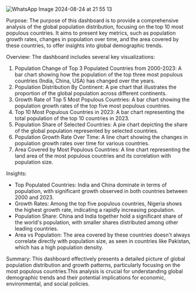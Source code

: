 ![WhatsApp Image 2024-08-24 at 21 55 13](https://github.com/user-attachments/assets/cee0fe50-c1f4-44f9-af16-f89f9af5313d)

Purpose: 
The purpose of this dashboard is to provide a comprehensive analysis of the global population distribution, focusing on the top 10 most populous countries. It aims to present key metrics, such as population growth rates, changes in population over time, and the area covered by these countries, to offer insights into global demographic trends.

Overview: 
The dashboard includes several key visualizations:

1. Population Change of Top 3 Populated Countries from 2000-2023: A bar chart showing how the population of the top three most populous countries (India, China, USA) has changed over the years.
2. Population Distribution By Continent: A pie chart that illustrates the proportion of the global population across different continents.
3. Growth Rate of Top 5 Most Populous Countries: A bar chart showing the population growth rates of the top five most populous countries.
4. Top 10 Most Populous Countries in 2023: A bar chart representing the total population of the top 10 countries in 2023.
5. Population Share of Selected Countries: A pie chart depicting the share of the global population represented by selected countries.
6. Population Growth Rate Over Time: A line chart showing the changes in population growth rates over time for various countries.
7. Area Covered by Most Populous Countries: A line chart representing the land area of the most populous countries and its correlation with population size.

Insights:

* Top Populated Countries: India and China dominate in terms of population, with significant growth observed in both countries between 2000 and 2023.
* Growth Rates: Among the top five populous countries, Nigeria shows the highest growth rate, indicating a rapidly increasing population.
* Population Share: China and India together hold a significant share of the world's population, with smaller shares distributed among other leading countries.
* Area vs Population: The area covered by these countries doesn't always correlate directly with population size, as seen in countries like Pakistan, which has a high population density.

Summary:
This dashboard effectively presents a detailed picture of global population distribution and growth patterns, particularly focusing on the most populous countries.This analysis is crucial for understanding global demographic trends and their potential implications for economic, environmental, and social policies.
